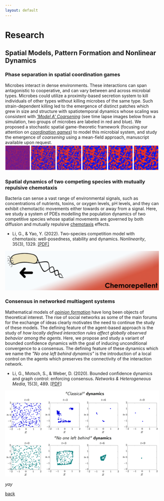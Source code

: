 ```yaml
---
layout: default
---
```


# Research

## Spatial Models, Pattern Formation and Nonlinear Dynamics

### Phase separation in spatial coordination games

Microbes interact in dense environments. These interactions can span antagonistic to cooperative, and can vary between and across microbial types. Microbes could utilize a proximity-based secretion system to kill individuals of other types without killing microbes of the same type. Such strain-dependent killing led to the emergence of distinct patches which grew in size and structure with spatiotemporal dynamics whose scaling was consistent with [_'Model A' Coarsening_](https://sethna.lassp.cornell.edu/Coarsening/What_Is_Coarsening.html) (see time lapse images below from a simulation, two groups of microbes are labeled in red and blue). We proposed a stochastic spatial game-theoretic framework (focusing our attention on [_coordination games_](https://en.wikipedia.org/wiki/Coordination_game)) to model this microbial system, and study the emergence of _coarsening_ using a mean-field approach, manuscript available upon request.
![Octocat](./figures/research/sim_game.png)


### Spatial dynamics of two competing species with mutually repulsive chemotaxis 
Bacteria can sense a vast range of environmental signals, such as concentrations of nutrients, toxins, or oxygen levels, pH levels, and they can exhibit chemotactic movements either towards or away from a signal. Here, we study a system of PDEs modelling the population dynamics of two competitive species whose spatial movements are governed by both diffusion and mutually repulsive [chemotaxis](http://2016.igem.org/Team:Technion_Israel/Chemotaxis) effects.
* Li, G., & Yao, Y. (2022). Two-species competition model with chemotaxis: well-posedness, stability and dynamics. _Nonlinearity_, 35(3), 1329. [[PDF]](https://iopscience.iop.org/article/10.1088/1361-6544/ac4a8d)

![Octocat](./figures/research/chemorepell.png)


### Consensus in networked multiagent systems
Mathematical models of [_opinion formation_](https://en.wikipedia.org/wiki/Consensus_decision-making) have long been objects of theoretical interest. The rise of social networks as some of the main forums for the exchange of ideas clearly motivates the need to continue the study of these models. The defining feature of the agent-based approach is the study of _how locally defined interaction rules affect globally observed behavior among the agents_. Here, we propose and study a variant of bounded confidence dynamics with the goal of inducing unconditional convergence to a consensus. The defining feature of these dynamics which we name the _"No one left behind dynamics"_ is the introduction of a local control on the agents which preserves the connectivity of the interaction network.
* Li, G., Motsch, S., & Weber, D. (2020). Bounded confidence dynamics and graph control: enforcing consensus. _Networks & Heterogeneous Media_, 15(3), 489. [[PDF]](https://www.aimsciences.org/article/doi/10.3934/nhm.2020028)

![Octocat](./figures/research/opinion_sim.png)

_yay_

[back](./)
